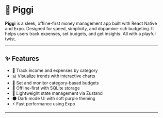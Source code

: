 # 🐷 Piggi

**Piggi** is a sleek, offline-first money management app built with React Native and Expo. Designed for speed, simplicity, and dopamine-rich budgeting. It helps users track expenses, set budgets, and get insights. All with a playful twist.

---

## ✨ Features

- 💸 Track income and expenses by category
- 📊 Visualize trends with interactive charts
- 🎯 Set and monitor category-based budgets
- 🔌 Offline-first with SQLite storage
- 🧠 Lightweight state management via Zustand
- 🌑 Dark mode UI with soft purple theming
- ⚡ Fast performance using Expo

---

